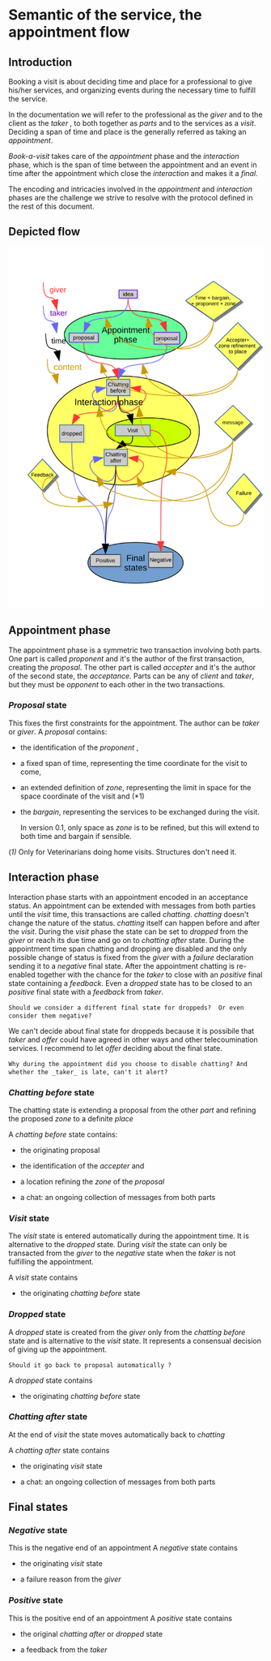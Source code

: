 # Semantic of the service, the appointment flow

## Introduction

Booking a visit is about deciding time and place for a professional to give his/her services, and organizing events during the necessary time to fulfill the service.

In the documentation we will refer to the professional as the _giver_ and to the client as the _taker_ , to both together as _parts_ and to the services as a _visit_.
Deciding a span of time and place is the generally referred as taking an _appointment_. 

*Book-a-visit* takes care of the _appointment_ phase and the _interaction_ phase, which is the span of time between the appointment and an event in time after the appointment which close the _interaction_ and makes it a _final_.

The encoding and intricacies involved in the _appointment_ and _interaction_ phases are the challenge we strive to resolve with the protocol defined in the rest of this document.

## Depicted flow

![flow](book-a-services.svg)

## Appointment phase

The appointment phase is a symmetric two transaction involving both parts.
One part is called _proponent_ and it's the author of the first transaction, creating the _proposal_. The other part is called _accepter_ and it's the author of the second state, the _acceptance_.
Parts can be any of _client_ and _taker_, but they must be _opponent_ to each other in the two transactions.

### _Proposal_ state

This fixes the first constraints for the appointment. The author can be _taker_ or _giver_.
A _proposal_ contains:

* the identification of the _proponent_ , 

* a fixed span of time, representing the time coordinate for the visit to come, 

* an extended definition of _zone_, representing the limit in space for the space coordinate of the visit and (*1)

* the _bargain_, representing the services to be exchanged during the visit.

    In version 0.1, only space as _zone_ is to be refined, but this will extend to both time and bargain if sensible.
    
(*1)* Only for Veterinarians doing home visits. Structures don't need it. 

## Interaction phase

Interaction phase starts with an appointment encoded in an acceptance status. An appointment can be extended with messages from both parties until the _visit_ time, this transactions are called _chatting_. _chatting_ doesn't change the nature of the status. _chatting_ itself can happen before and after the _visit_.
During the _visit_ phase the state can be set to _dropped_ from the _giver_ or reach its due time and go on to _chatting after_ state.
During the appointment time span chatting and dropping are disabled and the only possible change of status is fixed from the _giver_ with a _failure_ declaration sending it to a _negative_ final state.
After the appointment chatting is re-enabled together with the chance for the _taker_ to close with an _positive_ final state containing a _feedback_.
Even a _dropped_ state has to be closed to an _positive_ final state with a _feedback_ from _taker_.
    
    Should we consider a different final state for droppeds?  Or even consider them negative?

We can't decide about final state for droppeds because it is possibile that _taker_ and _offer_ could have agreed in other ways and other telecoumination services. I recommend to let _offer_ deciding about the final state. 

    Why during the appointment did you choose to disable chatting? And whether the _taker_ is late, can't it alert? 

### _Chatting before_ state

The chatting state is extending a proposal from the other _part_ and refining the proposed _zone_ to a definite _place_

A _chatting before_ state contains:

* the originating proposal

* the identification of the _accepter_ and

* a location refining the _zone_ of the _proposal_ 

* a chat: an ongoing collection of messages from both parts

### _Visit_ state

The _visit_ state is entered automatically during the appointment time. It is alternative to the _dropped_ state.
During _visit_ the state can only be transacted from the _giver_ to the _negative_ state when the _taker_ is not fulfilling the appointment.

A _visit_ state contains 

* the originating _chatting before_ state

### _Dropped_ state

A _dropped_ state is  created from the _giver_ only from the _chatting before_ state and is alternative to the _visit_ state. It represents a consensual decision of giving up the appointment. 

    Should it go back to proposal automatically ?

A _dropped_ state contains 

* the originating _chatting before_ state

### _Chatting after_ state

At the end of _visit_ the state moves automatically back to _chatting_ 

A _chatting after_ state contains

* the originating _visit_ state

* a chat: an ongoing collection of messages from both parts

## Final states

### _Negative_ state
This is the negative end of an appointment
A _negative_ state contains

* the originating _visit_ state

* a failure reason from the _giver_

### _Positive_ state

This is the positive end of an appointment
A _positive_ state contains

* the original _chatting after_  or _dropped_ state 

* a feedback from the _taker_













